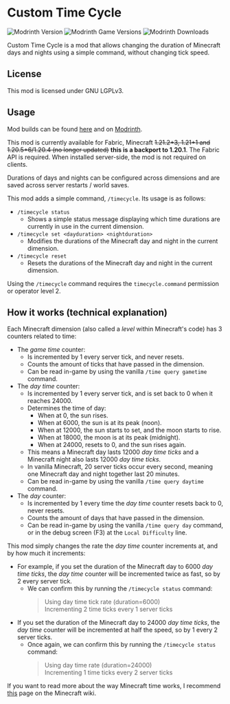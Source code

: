 # Custom Time Cycle

![Modrinth Version](https://img.shields.io/modrinth/v/Xuf4fk5b?logo=modrinth&color=008800)
![Modrinth Game Versions](https://img.shields.io/modrinth/game-versions/Xuf4fk5b?logo=modrinth&color=008800)
![Modrinth Downloads](https://img.shields.io/modrinth/dt/Xuf4fk5b?logo=modrinth&color=008800)

Custom Time Cycle is a mod that allows changing the duration of Minecraft days and nights using a simple
command, without changing tick speed.

## License

This mod is licensed under GNU LGPLv3.

## Usage

Mod builds can be found [here](https://github.com/eclipseisoffline/customtimecycle/packages/2106877) and on [Modrinth](https://modrinth.com/mod/customtimecycle).

This mod is currently available for Fabric, Minecraft ~~1.21.2+3, 1.21+1 and 1.20.5+6/1.20.4 (no longer updated)~~ **this is a backport to 1.20.1**.
The Fabric API is required. When installed server-side, the mod is not required on clients.

Durations of days and nights can be configured across dimensions and are saved across server restarts / world saves.

This mod adds a simple command, `/timecycle`. Its usage is as follows:

- `/timecycle status`
  - Shows a simple status message displaying which time durations are currently in use in the current dimension.
- `/timecycle set <dayduration> <nightduration>`
  - Modifies the durations of the Minecraft day and night in the current dimension.
- `/timecycle reset`
  - Resets the durations of the Minecraft day and night in the current dimension.

Using the `/timecycle` command requires the `timecycle.command` permission or operator level 2.

## How it works (technical explanation)

Each Minecraft dimension (also called a *level* within Minecraft's code) has 3 counters related to time:

- The *game time* counter:
  - Is incremented by 1 every server tick, and never resets.
  - Counts the amount of ticks that have passed in the dimension.
  - Can be read in-game by using the vanilla `/time query gametime` command.
- The *day time* counter:
  - Is incremented by 1 every server tick, and is set back to 0 when it reaches 24000.
  - Determines the time of day:
    - When at 0, the sun rises.
    - When at 6000, the sun is at its peak (noon).
    - When at 12000, the sun starts to set, and the moon starts to rise.
    - When at 18000, the moon is at its peak (midnight).
    - When at 24000, resets to 0, and the sun rises again.
  - This means a Minecraft day lasts 12000 *day time ticks* and a Minecraft night also lasts 12000 *day time ticks*.
  - In vanilla Minecraft, 20 server ticks occur every second, meaning one Minecraft day and night together last 20 minutes.
  - Can be read in-game by using the vanilla `/time query daytime` command.
- The *day* counter:
  - Is incremented by 1 every time the *day time* counter resets back to 0, never resets.
  - Counts the amount of days that have passed in the dimension.
  - Can be read in-game by using the vanilla `/time query day` command, or in the debug screen (F3) at the `Local Difficulty` line.

This mod simply changes the rate the *day time* counter increments at, and by how much it increments:

- For example, if you set the duration of the Minecraft day to 6000 *day time ticks*, the *day time* counter will be incremented twice as fast, so by 2 every server tick.
  - We can confirm this by running the `/timecycle status` command:
    > Using day time tick rate (duration=6000)  
    > Incrementing 2 time ticks every 1 server ticks
- If you set the duration of the Minecraft day to 24000 *day time ticks*, the *day time* counter will be incremented at half the speed, so by 1 every 2 server ticks.
  - Once again, we can confirm this by running the `/timecycle status` command:
    > Using day time rate (duration=24000)  
    > Incrementing 1 time ticks every 2 server ticks

If you want to read more about the way Minecraft time works, I recommend [this](https://minecraft.wiki/w/Daylight_cycle) page on the Minecraft wiki.
